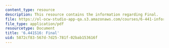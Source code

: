 ```yaml
---
content_type: resource
description: This resource contains the information regarding Final.
file: https://ol-ocw-studio-app-qa.s3.amazonaws.com/courses/6-441-information-theory-spring-2016/5872cf83567d7d25781f02bab153616f_MIT6_441S16_final.pdf
file_type: application/pdf
resourcetype: Document
title: '6.441S16: Final'
uid: 5872cf83-567d-7d25-781f-02bab153616f
---
```

